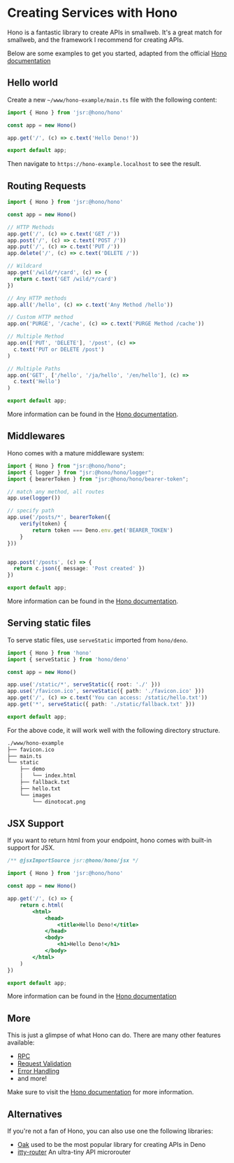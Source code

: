 # Creating Services with Hono

Hono is a fantastic library to create APIs in smallweb. It's a great match for smallweb, and the framework I recommend for creating APIs.

Below are some examples to get you started, adapted from the official [Hono documentation](https://hono.dev/docs/)

## Hello world

Create a new `~/www/hono-example/main.ts` file with the following content:

```ts
import { Hono } from 'jsr:@hono/hono'

const app = new Hono()

app.get('/', (c) => c.text('Hello Deno!'))

export default app;
```

Then navigate to `https://hono-example.localhost` to see the result.

## Routing Requests

```ts
import { Hono } from 'jsr:@hono/hono'

const app = new Hono()

// HTTP Methods
app.get('/', (c) => c.text('GET /'))
app.post('/', (c) => c.text('POST /'))
app.put('/', (c) => c.text('PUT /'))
app.delete('/', (c) => c.text('DELETE /'))

// Wildcard
app.get('/wild/*/card', (c) => {
  return c.text('GET /wild/*/card')
})

// Any HTTP methods
app.all('/hello', (c) => c.text('Any Method /hello'))

// Custom HTTP method
app.on('PURGE', '/cache', (c) => c.text('PURGE Method /cache'))

// Multiple Method
app.on(['PUT', 'DELETE'], '/post', (c) =>
  c.text('PUT or DELETE /post')
)

// Multiple Paths
app.on('GET', ['/hello', '/ja/hello', '/en/hello'], (c) =>
  c.text('Hello')
)

export default app;
```

More information can be found in the [Hono documentation](https://hono.dev/docs/api/routing).

## Middlewares

Hono comes with a mature middleware system:

```ts
import { Hono } from "jsr:@hono/hono";
import { logger } from "jsr:@hono/hono/logger";
import { bearerToken } from "jsr:@hono/hono/bearer-token";

// match any method, all routes
app.use(logger())

// specify path
app.use('/posts/*', bearerToken({
    verify(token) {
        return token === Deno.env.get('BEARER_TOKEN')
    }
}))


app.post('/posts', (c) => {
  return c.json({ message: 'Post created' })
})

export default app;
```

More information can be found in the [Hono documentation](https://hono.dev/docs/guides/middleware).

## Serving static files

To serve static files, use `serveStatic` imported from `hono/deno`.

```ts
import { Hono } from 'hono'
import { serveStatic } from 'hono/deno'

const app = new Hono()

app.use('/static/*', serveStatic({ root: './' }))
app.use('/favicon.ico', serveStatic({ path: './favicon.ico' }))
app.get('/', (c) => c.text('You can access: /static/hello.txt'))
app.get('*', serveStatic({ path: './static/fallback.txt' }))

export default app;
```

For the above code, it will work well with the following directory structure.

```txt
./www/hono-example
├── favicon.ico
├── main.ts
└── static
    ├── demo
    │   └── index.html
    ├── fallback.txt
    ├── hello.txt
    └── images
        └── dinotocat.png
```

## JSX Support

If you want to return html from your endpoint, hono comes with built-in support for JSX.

```jsx
/** @jsxImportSource jsr:@hono/hono/jsx */

import { Hono } from 'jsr:@hono/hono'

const app = new Hono()

app.get('/', (c) => {
    return c.html(
        <html>
            <head>
                <title>Hello Deno!</title>
            </head>
            <body>
                <h1>Hello Deno!</h1>
            </body>
        </html>
    )
})

export default app;
```

More information can be found in the [Hono documentation](https://hono.dev/docs/guides/jsx)

## More

This is just a glimpse of what Hono can do. There are many other features available:

- [RPC](https://hono.dev/docs/guides/rpc)
- [Request Validation](https://hono.dev/docs/guides/validation)
- [Error Handling](https://hono.dev/docs/guides/error-handling)
- and more!

Make sure to visit the [Hono documentation](https://hono.dev/docs) for more information.

## Alternatives

If you're not a fan of Hono, you can also use one the following libraries:

- [Oak](https://deno.land/x/oak) used to be the most popular library for creating APIs in Deno
- [itty-router](https://deno.land/x/itty_router) An ultra-tiny API microrouter
